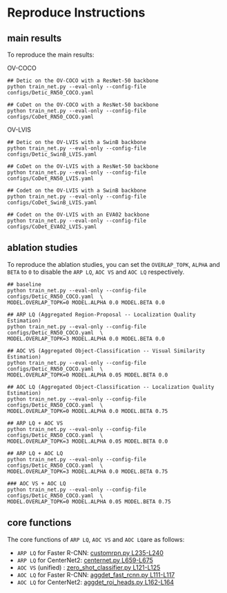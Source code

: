 # Reproduce Instructions

## main results
To reproduce the main results:

OV-COCO
```shell
## Detic on the OV-COCO with a ResNet-50 backbone
python train_net.py --eval-only --config-file configs/Detic_RN50_COCO.yaml

## CoDet on the OV-COCO with a ResNet-50 backbone
python train_net.py --eval-only --config-file configs/CoDet_RN50_COCO.yaml
```

OV-LVIS
```shell
## Detic on the OV-LVIS with a SwinB backbone
python train_net.py --eval-only --config-file configs/Detic_SwinB_LVIS.yaml

## CoDet on the OV-LVIS with a ResNet-50 backbone
python train_net.py --eval-only --config-file configs/CoDet_RN50_LVIS.yaml

## Codet on the OV-LVIS with a SwinB backbone
python train_net.py --eval-only --config-file configs/CoDet_SwinB_LVIS.yaml

## Codet on the OV-LVIS with an EVA02 backbone
python train_net.py --eval-only --config-file configs/CoDet_EVA02_LVIS.yaml
```

## ablation studies
To reproduce the ablation studies, you can set the `OVERLAP_TOPK`, `ALPHA` and `BETA` to `0` to disable the `ARP LQ`, `AOC VS` and `AOC LQ` respectively.
```shell
## baseline
python train_net.py --eval-only --config-file configs/Detic_RN50_COCO.yaml  \
MODEL.OVERLAP_TOPK=0 MODEL.ALPHA 0.0 MODEL.BETA 0.0

## ARP LQ (Aggregated Region-Proposal -- Localization Quality Estimation)
python train_net.py --eval-only --config-file configs/Detic_RN50_COCO.yaml  \
MODEL.OVERLAP_TOPK=3 MODEL.ALPHA 0.0 MODEL.BETA 0.0

## AOC VS (Aggregated Object-Classification -- Visual Similarity Estimation)
python train_net.py --eval-only --config-file configs/Detic_RN50_COCO.yaml  \
MODEL.OVERLAP_TOPK=0 MODEL.ALPHA 0.05 MODEL.BETA 0.0

## AOC LQ (Aggregated Object-Classification -- Localization Quality Estimation)
python train_net.py --eval-only --config-file configs/Detic_RN50_COCO.yaml  \
MODEL.OVERLAP_TOPK=0 MODEL.ALPHA 0.0 MODEL.BETA 0.75

## ARP LQ + AOC VS
python train_net.py --eval-only --config-file configs/Detic_RN50_COCO.yaml  \
MODEL.OVERLAP_TOPK=3 MODEL.ALPHA 0.05 MODEL.BETA 0.0

## ARP LQ + AOC LQ
python train_net.py --eval-only --config-file configs/Detic_RN50_COCO.yaml  \
MODEL.OVERLAP_TOPK=3 MODEL.ALPHA 0.0 MODEL.BETA 0.75

### AOC VS + AOC LQ
python train_net.py --eval-only --config-file configs/Detic_RN50_COCO.yaml  \
MODEL.OVERLAP_TOPK=0 MODEL.ALPHA 0.05 MODEL.BETA 0.75
```

## core functions
The core functions of `ARP LQ`, `AOC VS` and `AOC LQ`are as follows:

- `ARP LQ` for Faster R-CNN: [customrpn.py L235-L240](../aggdet/modeling/rpn/customrpn.py#L235)
- `ARP LQ` for CenterNet2: [centernet.py L659-L675](../third_party/CenterNet2/centernet/modeling/dense_heads/centernet.py#L659)
- `AOC VS` (unified) : [zero_shot_classifier.py L121-L125](../aggdet/modeling/roi_heads/zero_shot_classifier.py#L121)
- `AOC LQ` for Faster R-CNN: [aggdet_fast_rcnn.py L111-L117](../aggdet/modeling/roi_heads/aggdet_fast_rcnn.py#L111)
- `AOC LQ` for CenterNet2: [aggdet_roi_heads.py L162-L164](../aggdet/modeling/roi_heads/aggdet_roi_heads.py#L162)

